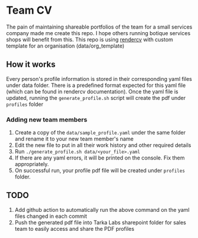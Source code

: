 # Team CV

The pain of maintaining shareable portfolios of the team for a small services company made me create this repo. I hope others running botique services shops will benefit from this. This repo is using [rendercv](https://github.com/rendercv/rendercv/tree/main) with custom template for an organisation (data/org_template)

## How it works

Every person's profile information is stored in their corresponding yaml files under data folder. There is a predefined format expected for this yaml file (which can be found in rendercv documentation). Once the yaml file is updated, running the `generate_profile.sh` script will create the pdf under `profiles` folder

### Adding new team members

1. Create a copy of the `data/sample_profile.yaml` under the same folder and rename it to your new team member's name
2. Edit the new file to put in all their work history and other required details
3. Run `./generate_profile.sh data/<your_file>.yaml`
4. If there are any yaml errors, it will be printed on the console. Fix them appropriately.
5. On successful run, your profile pdf file will be created under `profiles` folder.

## TODO

1. Add github action to automatically run the above command on the yaml files changed in each commit
2. Push the generated pdf file into Tarka Labs sharepoint folder for sales team to easily access and share the PDF profiles

